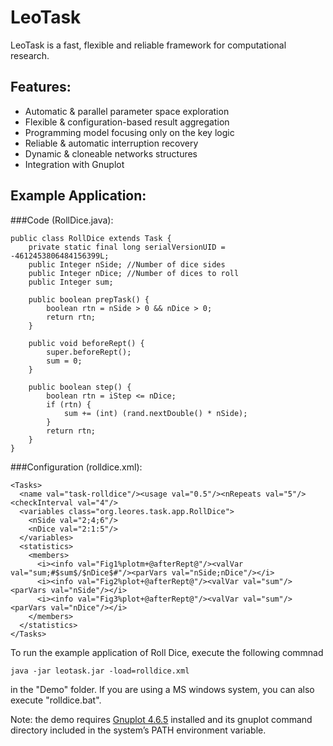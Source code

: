 LeoTask
=======

LeoTask is a fast, flexible and reliable framework for computational research. 

## Features:

* Automatic & parallel parameter space exploration
* Flexible & configuration-based result aggregation
* Programming model focusing only on the key logic
* Reliable & automatic interruption recovery
* Dynamic & cloneable networks structures
* Integration with Gnuplot

## Example Application:

###Code (RollDice.java):

    public class RollDice extends Task {
    	private static final long serialVersionUID = -4612453806484156399L;
    	public Integer nSide; //Number of dice sides
    	public Integer nDice; //Number of dices to roll
    	public Integer sum;
    
    	public boolean prepTask() {
    		boolean rtn = nSide > 0 && nDice > 0;
    		return rtn;
    	}
    
    	public void beforeRept() {
    		super.beforeRept();
    		sum = 0;
    	}

    	public boolean step() {
    		boolean rtn = iStep <= nDice;
    		if (rtn) {
    			sum += (int) (rand.nextDouble() * nSide);
    		}
    		return rtn;
    	}
    }

###Configuration (rolldice.xml):

    <Tasks>
      <name val="task-rolldice"/><usage val="0.5"/><nRepeats val="5"/><checkInterval val="4"/>
      <variables class="org.leores.task.app.RollDice">    
        <nSide val="2;4;6"/>
        <nDice val="2:1:5"/>
      </variables>
      <statistics>
        <members>
          <i><info val="Fig1%plotm+@afterRept@"/><valVar val="sum;#$sum$/$nDice$#"/><parVars val="nSide;nDice"/></i>
          <i><info val="Fig2%plot+@afterRept@"/><valVar val="sum"/><parVars val="nSide"/></i>
          <i><info val="Fig3%plot+@afterRept@"/><valVar val="sum"/><parVars val="nDice"/></i> 
        </members>
      </statistics>
    </Tasks>

To run the example application of Roll Dice, execute the following commnad

    java -jar leotask.jar -load=rolldice.xml

in the "Demo" folder. If you are using a MS windows system, you can also execute "rolldice.bat".

Note: the demo requires [Gnuplot 4.6.5](http://sourceforge.net/projects/gnuplot/files/gnuplot/4.6.5/) installed and its gnuplot command directory included in the
system’s PATH environment variable.


